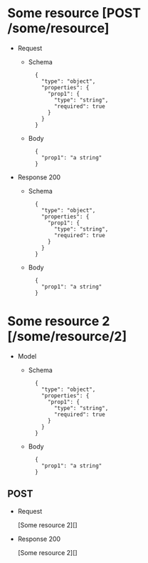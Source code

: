# Some resource [POST /some/resource]

+ Request

    + Schema

            {
              "type": "object",
              "properties": {
                "prop1": {
                  "type": "string",
                  "required": true
                }
              }
            }

    + Body

            {
              "prop1": "a string"
            }

+ Response 200

    + Schema

            {
              "type": "object",
              "properties": {
                "prop1": {
                  "type": "string",
                  "required": true
                }
              }
            }

    + Body

            {
              "prop1": "a string"
            }

# Some resource 2 [/some/resource/2]

+ Model

    + Schema

            {
              "type": "object",
              "properties": {
                "prop1": {
                  "type": "string",
                  "required": true
                }
              }
            }

    + Body

            {
              "prop1": "a string"
            }

## POST

+ Request

    [Some resource 2][]

+ Response 200

    [Some resource 2][]

